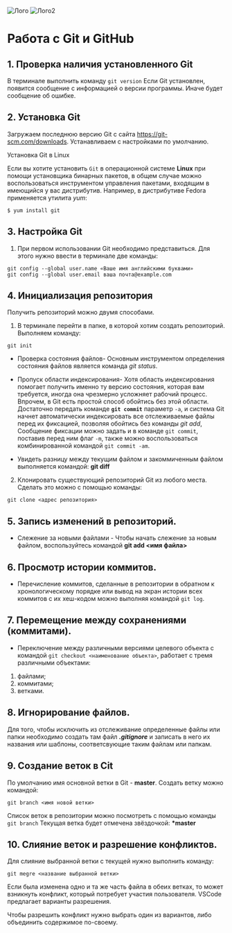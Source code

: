 ![Лого](Git-Logo-1788C.png)
![Лого2](progit2.png)
# Работа с Git и GitHub

## 1. Проверка наличия установленного Git
В терминале выполнить команду `git version`
Если Git установлен, появится сообщение с информацией о версии программы. Иначе будет сообщение об ошибке.

## 2. Установка Git 
Загружаем последнюю версию Git с сайта https://git-scm.com/downloads. 
Устанавливаем с настройками по умолчанию.

Установка Git в Linux 

Если вы хотите установить `Git` в операционной системе __Linux__ при помощи установщика бинарных пакетов, в общем случае можно воспользоваться инструментом управления пакетами, входящим в имеющийся у вас дистрибутив. Например, в дистрибутиве Fedora применяется утилита *yum*:
```
$ yum install git
```

## 3. Настройка Git
1. При первом использовании Git необходимо представиться. Для этого нужно ввести в терминале две команды:
```
git config --global user.name «Ваше имя английскими буквами»
git config --global user.email ваша почта@example.com
```

## 4. Инициализация репозитория
Получить репозиторий можно двумя способами. 
1. В терминале перейти в папке, в которой хотим создать репозиторий. Выполняем команду:
```
git init
```

* Проверка состояния файлов-
Основным инструментом определения состояния файлов является команда *git status*. 

* Пропуск области индексирования-
Хотя область индексирования помогает получить именно ту версию состояния, которая вам требуется, иногда она чрезмерно усложняет рабочий процесс.
Впрочем, в Git есть простой способ обойтись без этой области. Достаточно передать команде **`git commit`** параметр `-a`, и система Git начнет автоматически индексировать все отслеживаемые файлы перед их фиксацией, позволяя обойтись без команды *git add*, Сообщение фиксации можно задать и в команде `git commit`, поставив перед ним флаг `-m`, также можно воспользоваться комбинированной командой `git commit -am`.

* Увидеть разницу между текущим файлом и закоммиченным файлом выполняется командой: **git diff**

2. Клонировать существующий репозиторий Git из любого места. Сделать это можно с помощью команды:
```
git clone <адрес репозитория>
```

## 5. Запись изменений в репозиторий.
* Слежение за новыми файлами -
Чтобы начать слежение за новым файлом, воспользуйтесь командой **git add <имя файла>**

## 6. Просмотр истории коммитов.
* Перечисление коммитов, сделанные в репозитории в обратном к хронологическому порядке или вывод на экран истории всех коммитов с их хеш-кодом можно выполняя командой `git log`.

## 7. Перемещение между сохранениями (коммитами).
 * Переключение между различными версиями целевого объекта с  командой `git checkout <наименование объекта>`, работает с тремя различными объектами: 
1. файлами;
2. коммитами;
3. ветками. 

## 8. Игнорирование файлов.
Для того, чтобы исключить из отслеживание определенные файлы или папки необходимо создать там файл ***.gitignore*** и записать в него их названия или шаблоны, соответсвующие таким файлам или папкам.

## 9. Создание веток в Cit

По умолчанию имя основной ветки в Git - **master**.
Создать ветку можно командой:
```
git branch <имя новой ветки>
```

Список веток в репозитории можно посмотреть с помощью команды `git branch`
Текущая ветка будет отмечена звёздочкой: **\*master**

## 10. Слияние веток и разрешение конфликтов.
Для слияние выбранной ветки с текущей нужно выполнить команду:
```
git megre <название выбранной ветки>
```
Если была изменена одно и та же часть файла в обеих ветках, то может взникнуть конфликт, который потребует участия 
пользователя.
VSCode предлагает варианты разрешения.

Чтобы разрешить конфликт нужно выбрать один из вариантов, либо объединить содержимое по-своему.